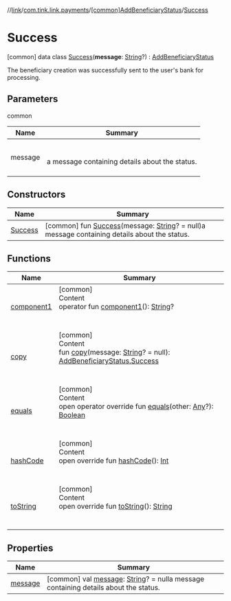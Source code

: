 //[link](../../../index.md)/[com.tink.link.payments](../../index.md)/[[common]AddBeneficiaryStatus](../index.md)/[Success](index.md)



# Success  
 [common] data class [Success](index.md)(**message**: [String](https://kotlinlang.org/api/latest/jvm/stdlib/kotlin/-string/index.html)?) : [AddBeneficiaryStatus](../index.md)

The beneficiary creation was successfully sent to the user's bank for processing.

   


## Parameters  
  
common  
  
|  Name|  Summary| 
|---|---|
| <a name="com.tink.link.payments/AddBeneficiaryStatus.Success///PointingToDeclaration/"></a>message| <a name="com.tink.link.payments/AddBeneficiaryStatus.Success///PointingToDeclaration/"></a><br><br>a message containing details about the status.<br><br>
  


## Constructors  
  
|  Name|  Summary| 
|---|---|
| <a name="com.tink.link.payments/AddBeneficiaryStatus.Success/Success/#kotlin.String?/PointingToDeclaration/"></a>[Success](-success.md)| <a name="com.tink.link.payments/AddBeneficiaryStatus.Success/Success/#kotlin.String?/PointingToDeclaration/"></a> [common] fun [Success](-success.md)(message: [String](https://kotlinlang.org/api/latest/jvm/stdlib/kotlin/-string/index.html)? = null)a message containing details about the status.   <br>


## Functions  
  
|  Name|  Summary| 
|---|---|
| <a name="com.tink.link.payments/AddBeneficiaryStatus.Success/component1/#/PointingToDeclaration/"></a>[component1](component1.md)| <a name="com.tink.link.payments/AddBeneficiaryStatus.Success/component1/#/PointingToDeclaration/"></a>[common]  <br>Content  <br>operator fun [component1](component1.md)(): [String](https://kotlinlang.org/api/latest/jvm/stdlib/kotlin/-string/index.html)?  <br><br><br>
| <a name="com.tink.link.payments/AddBeneficiaryStatus.Success/copy/#kotlin.String?/PointingToDeclaration/"></a>[copy](copy.md)| <a name="com.tink.link.payments/AddBeneficiaryStatus.Success/copy/#kotlin.String?/PointingToDeclaration/"></a>[common]  <br>Content  <br>fun [copy](copy.md)(message: [String](https://kotlinlang.org/api/latest/jvm/stdlib/kotlin/-string/index.html)? = null): [AddBeneficiaryStatus.Success](index.md)  <br><br><br>
| <a name="kotlin/Any/equals/#kotlin.Any?/PointingToDeclaration/"></a>[equals](../../../com.tink.service.user/[common]-user-profile-service-impl/index.md#%5Bkotlin%2FAny%2Fequals%2F%23kotlin.Any%3F%2FPointingToDeclaration%2F%5D%2FFunctions%2F1135467963)| <a name="kotlin/Any/equals/#kotlin.Any?/PointingToDeclaration/"></a>[common]  <br>Content  <br>open operator override fun [equals](../../../com.tink.service.user/[common]-user-profile-service-impl/index.md#%5Bkotlin%2FAny%2Fequals%2F%23kotlin.Any%3F%2FPointingToDeclaration%2F%5D%2FFunctions%2F1135467963)(other: [Any](https://kotlinlang.org/api/latest/jvm/stdlib/kotlin/-any/index.html)?): [Boolean](https://kotlinlang.org/api/latest/jvm/stdlib/kotlin/-boolean/index.html)  <br><br><br>
| <a name="kotlin/Any/hashCode/#/PointingToDeclaration/"></a>[hashCode](../../../com.tink.service.user/[common]-user-profile-service-impl/index.md#%5Bkotlin%2FAny%2FhashCode%2F%23%2FPointingToDeclaration%2F%5D%2FFunctions%2F1135467963)| <a name="kotlin/Any/hashCode/#/PointingToDeclaration/"></a>[common]  <br>Content  <br>open override fun [hashCode](../../../com.tink.service.user/[common]-user-profile-service-impl/index.md#%5Bkotlin%2FAny%2FhashCode%2F%23%2FPointingToDeclaration%2F%5D%2FFunctions%2F1135467963)(): [Int](https://kotlinlang.org/api/latest/jvm/stdlib/kotlin/-int/index.html)  <br><br><br>
| <a name="kotlin/Any/toString/#/PointingToDeclaration/"></a>[toString](../../../com.tink.service.user/[common]-user-profile-service-impl/index.md#%5Bkotlin%2FAny%2FtoString%2F%23%2FPointingToDeclaration%2F%5D%2FFunctions%2F1135467963)| <a name="kotlin/Any/toString/#/PointingToDeclaration/"></a>[common]  <br>Content  <br>open override fun [toString](../../../com.tink.service.user/[common]-user-profile-service-impl/index.md#%5Bkotlin%2FAny%2FtoString%2F%23%2FPointingToDeclaration%2F%5D%2FFunctions%2F1135467963)(): [String](https://kotlinlang.org/api/latest/jvm/stdlib/kotlin/-string/index.html)  <br><br><br>


## Properties  
  
|  Name|  Summary| 
|---|---|
| <a name="com.tink.link.payments/AddBeneficiaryStatus.Success/message/#/PointingToDeclaration/"></a>[message](message.md)| <a name="com.tink.link.payments/AddBeneficiaryStatus.Success/message/#/PointingToDeclaration/"></a> [common] val [message](message.md): [String](https://kotlinlang.org/api/latest/jvm/stdlib/kotlin/-string/index.html)? = nulla message containing details about the status.   <br>

